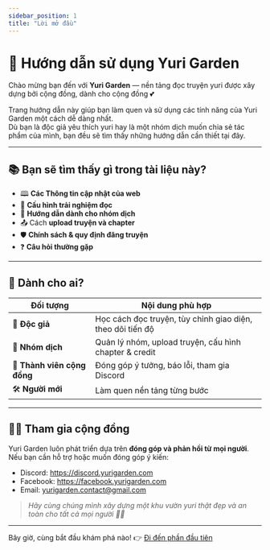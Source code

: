 ```yaml
---
sidebar_position: 1
title: "Lời mở đầu"
---
```


# 🌸 Hướng dẫn sử dụng Yuri Garden

Chào mừng bạn đến với **Yuri Garden** — nền tảng đọc truyện yuri được xây dựng bởi cộng đồng, dành cho cộng đồng 💕  

Trang hướng dẫn này giúp bạn làm quen và sử dụng các tính năng của Yuri Garden một cách dễ dàng nhất.  
Dù bạn là độc giả yêu thích yuri hay là một nhóm dịch muốn chia sẻ tác phẩm của mình, bạn đều sẽ tìm thấy những hướng dẫn cần thiết tại đây.

---

## 📚 Bạn sẽ tìm thấy gì trong tài liệu này?

- 🕮 **Các Thông tin cập nhật của web**
- 🔧 **Cấu hình trải nghiệm đọc**
- 👥 **Hướng dẫn dành cho nhóm dịch**
- 📤 Cách **upload truyện và chapter**
- 🛡️ **Chính sách & quy định đăng truyện**
- ❓ **Câu hỏi thường gặp**

---

## 🎯 Dành cho ai?

| Đối tượng | Nội dung phù hợp |
| --- | --- |
📖 **Độc giả** | Học cách đọc truyện, tùy chỉnh giao diện, theo dõi tiến độ |
🧩 **Nhóm dịch** | Quản lý nhóm, upload truyện, cấu hình chapter & credit |
🚀 **Thành viên cộng đồng** | Đóng góp ý tưởng, báo lỗi, tham gia Discord |
🛠 **Người mới** | Làm quen nền tảng từng bước |

---



## 🧑‍💻 Tham gia cộng đồng

Yuri Garden luôn phát triển dựa trên **đóng góp và phản hồi từ mọi người**.  
Nếu bạn cần hỗ trợ hoặc muốn đóng góp ý kiến:

- Discord: https://discord.yurigarden.com  
- Facebook: https://facebook.yurigarden.com
- Email: yurigarden.contact@gmail.com  

> _Hãy cùng chúng mình xây dựng một khu vườn yuri thật đẹp và an toàn cho tất cả mọi người 🌿💞_

---

Bây giờ, cùng bắt đầu khám phá nào! 👉 [Đi đến phần đầu tiên](./reading-intro.md)

